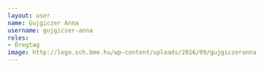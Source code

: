 ```yaml
---
layout: user
name: Gujgiczer Anna
username: gujgiczer-anna
roles:
- Öregtag
image: http://lego.sch.bme.hu/wp-content/uploads/2016/09/gujgiczeranna-150x150.jpg
---
```


